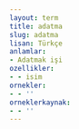```yaml
---
layout: term
title: adatma
slug: adatma
lisan: Türkçe
anlamlar:
- Adatmak işi
ozellikler:
- - isim
ornekler:
- - ''
orneklerkaynak:
- - ''
---
```


